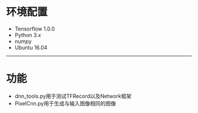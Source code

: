 # 环境配置
* Tensorflow 1.0.0
* Python 3.x
* numpy
* Ubuntu 16.04

---
# 功能
* dnn_tools.py用于测试TFRecord以及Network框架
* PixelCnn.py用于生成与输入图像相同的图像
